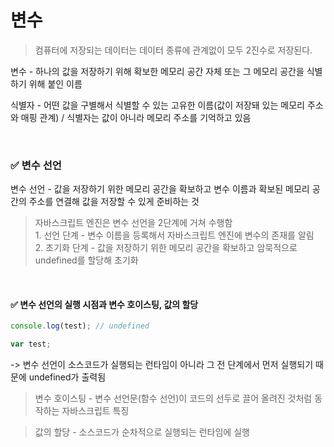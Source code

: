 # 변수

> 컴퓨터에 저장되는 데이터는 데이터 종류에 관계없이 모두 2진수로 저장된다.

변수 - 하나의 값을 저장하기 위해 확보한 메모리 공간 자체 또는 그 메모리 공간을 식별하기 위해 붙인 이름

식별자 - 어떤 값을 구별해서 식별할 수 있는 고유한 이름(값이 저장돼 있는 메모리 주소와 매핑 관계) / 식별자는 값이 아니라 메모리 주소를 기억하고 있음

<br>

### ✅ 변수 선언

변수 선언 - 값을 저장하기 위한 메모리 공간을 확보하고 변수 이름과 확보된 메모리 공간의 주소를 연결해 값을 저장할 수 있게 준비하는 것

> 자바스크립트 엔진은 변수 선언을 2단계에 거쳐 수행함<br>1. 선언 단계 - 변수 이름을 등록해서 자바스크립트 엔진에 변수의 존재를 알림<br>2. 초기화 단계 - 값을 저장하기 위한 메모리 공간을 확보하고 암묵적으로 undefined를 할당해 초기화

<br>

#### ✅ 변수 선언의 실행 시점과 변수 호이스팅, 값의 할당

```js
console.log(test); // undefined

var test;
```

-> 변수 선언이 소스코드가 실행되는 런타임이 아니라 그 전 단계에서 먼저 실행되기 때문에 undefined가 출력됨

> 변수 호이스팅 - 변수 선언문(함수 선언)이 코드의 선두로 끌어 올려진 것처럼 동작하는 자바스크립트 특징

> 값의 할당 - 소스코드가 순차적으로 실행되는 런타임에 실행


